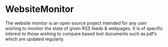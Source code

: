 WebsiteMonitor
==============

The website monitor is an open source project intended for any user wishing to monitor the state of given RSS feeds &amp; webpages. It is of specific interest to those wishing to compare based text documents such as pdf’s which are updated regularly.
